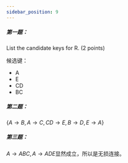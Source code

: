 ```yaml
---
sidebar_position: 9
---
```


##### 第一题：

List the candidate keys for R. (2 points)

候选键：

- A
- E
- CD
- BC

##### 第二题：

$\{A\rightarrow B,A\rightarrow C,CD\rightarrow E,B\rightarrow D,E\rightarrow A\}$

##### 第三题：

$A\rightarrow ABC, A \rightarrow ADE$显然成立，所以是无损连接。
